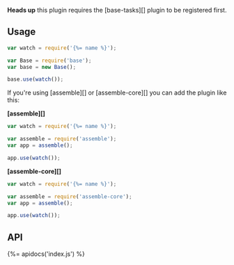 **Heads up** this plugin requires the [base-tasks][] plugin to be registered first.

## Usage

```js
var watch = require('{%= name %}');

var Base = require('base');
var base = new Base();

base.use(watch());
```

If you're using [assemble][] or [assemble-core][] you can add the plugin like this:

**[assemble][]**

```js
var watch = require('{%= name %}');

var assemble = require('assemble');
var app = assemble();

app.use(watch());
```

**[assemble-core][]**

```js
var watch = require('{%= name %}');

var assemble = require('assemble-core');
var app = assemble();

app.use(watch());
```

## API
{%= apidocs('index.js') %}
